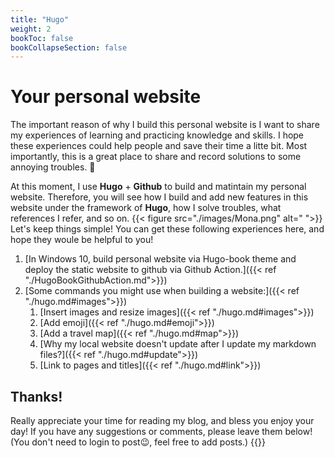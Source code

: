 ```yaml
---
title: "Hugo"
weight: 2
bookToc: false
bookCollapseSection: false
---
```

# Your personal website 

The important reason of why I build this personal website is I want to share my experiences of learning and practicing knowledge and skills. I hope these experiences could help people and save their time a litte bit. Most importantly, this is a great place to share and record solutions to some annoying troubles. 🙌

At this moment, I use **Hugo** +  **Github** to build and matintain my personal website. Therefore, you will see how I build and add new features in this website under the framework of **Hugo**, how I solve troubles, what references I refer, and so on.
{{< figure src="./images/Mona.png" alt=" ">}}
Let's keep things simple! You can get these following experiences here, and hope they woule be helpful to you!

1. [In Windows 10, build personal website via Hugo-book theme and deploy the static website to github via Github Action.]({{< ref "./HugoBookGithubAction.md">}})
2. [Some commands you might use when building a website:]({{< ref "./hugo.md#images">}})
    1. [Insert images and resize images]({{< ref "./hugo.md#images">}})
    2. [Add emoji]({{< ref "./hugo.md#emoji">}})
    3. [Add a travel map]({{< ref "./hugo.md#map">}})
    4. [Why my local website doesn't update after I update my markdown files?]({{< ref "./hugo.md#update">}})
    5. [Link to pages and titles]({{< ref "./hugo.md#link">}})




 ## Thanks!
 Really appreciate your time for reading my blog, and bless you enjoy your day! If you have any suggestions or comments, please leave them below! (You don't need to login to post😉, feel free to add posts.)
 {{<chat huilinBlog-room>}}